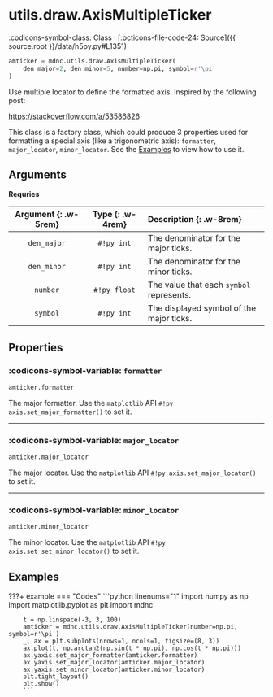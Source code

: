 # utils.draw.AxisMultipleTicker

:codicons-symbol-class: Class · [:octicons-file-code-24: Source]({{ source.root }}/data/h5py.py#L1351)

```python
amticker = mdnc.utils.draw.AxisMultipleTicker(
    den_major=2, den_minor=5, number=np.pi, symbol=r'\pi'
)
```

Use multiple locator to define the formatted axis. Inspired by the following post:

https://stackoverflow.com/a/53586826

This class is a factory class, which could produce 3 properties used for formatting a special axis (like a trigonometric axis): `formatter`, `major_locator`, `minor_locator`. See the [Examples](#examples) to view how to use it.

## Arguments

**Requries**

| Argument {: .w-5rem} | Type {: .w-4rem} | Description {: .w-8rem} |
| :------: | :-----: | :---------- |
| `den_major` | `#!py int`   | The denominator for the major ticks. |
| `den_minor` | `#!py int`   | The denominator for the minor ticks. |
| `number`    | `#!py float` | The value that each `symbol` represents. |
| `symbol`    | `#!py int`   | The displayed symbol of the major ticks. |

## Properties

### :codicons-symbol-variable: `formatter`

```python
amticker.formatter
```

The major formatter. Use the `matplotlib` API `#!py axis.set_major_formatter()` to set it.

-----

### :codicons-symbol-variable: `major_locator`

```python
amticker.major_locator
```

The major locator. Use the `matplotlib` API `#!py axis.set_major_locator()` to set it.

-----

### :codicons-symbol-variable: `minor_locator`

```python
amticker.minor_locator
```

The minor locator. Use the `matplotlib` API `#!py axis.set_set_minor_locator()` to set it.

## Examples

???+ example
    === "Codes"
        ```python linenums="1"
        import numpy as np
        import matplotlib.pyplot as plt
        import mdnc

        t = np.linspace(-3, 3, 100)
        amticker = mdnc.utils.draw.AxisMultipleTicker(number=np.pi, symbol=r'\pi')
        _, ax = plt.subplots(nrows=1, ncols=1, figsize=(8, 3))
        ax.plot(t, np.arctan2(np.sin(t * np.pi), np.cos(t * np.pi)))
        ax.yaxis.set_major_formatter(amticker.formatter)
        ax.yaxis.set_major_locator(amticker.major_locator)
        ax.yaxis.set_minor_locator(amticker.minor_locator)
        plt.tight_layout()
        plt.show()
        ```
